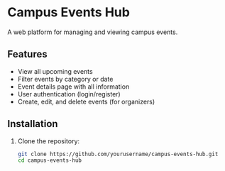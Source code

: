 # Campus Events Hub

A web platform for managing and viewing campus events.

## Features

- View all upcoming events
- Filter events by category or date
- Event details page with all information
- User authentication (login/register)
- Create, edit, and delete events (for organizers)

## Installation

1. Clone the repository:
   ```bash
   git clone https://github.com/yourusername/campus-events-hub.git
   cd campus-events-hub
